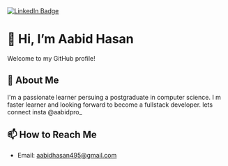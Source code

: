 <div id="badges">
  <a href="https://www.linkedin.com/in/aabidhasan495/">
    <img src="https://img.shields.io/badge/LinkedIn-blue?style=for-the-badge&logo=linkedin&logoColor=white" alt="LinkedIn Badge"/>
  </a>
</div>

# 👋 Hi, I’m Aabid Hasan

Welcome to my GitHub profile! 

## 👀 About Me
I'm a passionate learner persuing a postgraduate in computer science. I m faster learner and looking forward to become a fullstack developer. lets connect insta @aabidpro_
## 📫 How to Reach Me
- Email: aabidhasan495@gmail.com
